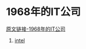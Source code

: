 # 1968年的IT公司

[原文链接-1968年的IT公司](https://www.it-this-year.com/2020/01/22/91)

1. [intel](https://www.it-this-year.com/2020/04/21/125)